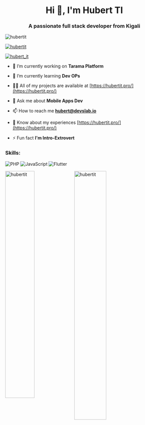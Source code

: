 <h1 align="center">Hi 👋, I'm Hubert TI</h1>
<h3 align="center">A passionate full stack developer from Kigali</h3>

<p align="left"> <img src="https://komarev.com/ghpvc/?username=hubertit&label=Profile%20views&color=0e75b6&style=flat" alt="hubertit" /> </p>

<p align="left"> <a href="https://github.com/ryo-ma/github-profile-trophy"><img src="https://github-profile-trophy.vercel.app/?username=hubertit&theme=dark" alt="hubertit" /></a> </p>

<p align="left"> <a href="https://twitter.com/hubert_it" target="blank"><img src="https://img.shields.io/twitter/follow/hubert_it?logo=twitter&style=for-the-badge&theme=dark" alt="hubert_it" /></a> </p>

- 🔭 I’m currently working on **Tarama Platform**

- 🌱 I’m currently learning **Dev OPs**

- 👨‍💻 All of my projects are available at [https://hubertit.pro/](https://hubertit.pro/)

- 💬 Ask me about **Mobile Apps Dev**

- 📫 How to reach me **hubert@devslab.io**

- 📄 Know about my experiences [https://hubertit.pro/](https://hubertit.pro/)

- ⚡ Fun fact **I'm Intro-Extrovert**




### Skills:
![PHP](https://img.shields.io/badge/PHP-777BB4?style=for-the-badge&logo=php&logoColor=white)
![JavaScript](https://img.shields.io/badge/JavaScript-F7DF1E?style=for-the-badge&logo=javascript&logoColor=black)
![Flutter](https://img.shields.io/badge/Flutter-02569B?style=for-the-badge&logo=flutter&logoColor=white)

<p>&nbsp;<img align="left" width="43%" src="https://github-readme-stats.vercel.app/api?username=hubertit&theme=dark&show_icons=true&locale=en" alt="hubertit" /><img align="left" width="45%" src="https://github-readme-streak-stats.herokuapp.com/?user=hubertit&theme=dark" alt="hubertit" /></p>

